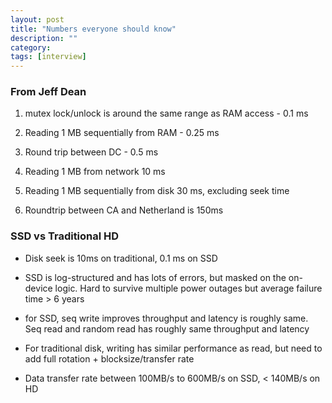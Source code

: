```yaml
---
layout: post
title: "Numbers everyone should know" 
description: ""
category: 
tags: [interview]
---
```


### From Jeff Dean

1. mutex lock/unlock is around the same range as RAM access - 0.1 ms

2. Reading 1 MB sequentially from RAM - 0.25 ms

3. Round trip between DC - 0.5 ms

4. Reading 1 MB from network 10 ms

5. Reading 1 MB sequentially from disk 30 ms, excluding seek time

6. Roundtrip between CA and Netherland is 150ms

### SSD vs Traditional HD

* Disk seek is 10ms on traditional, 0.1 ms on SSD

* SSD is log-structured and has lots of errors, but masked on the on-device logic. Hard to survive multiple power outages but average failure time > 6 years

* for SSD, seq write improves throughput and latency is roughly same. Seq read and random read has roughly same throughput and latency

* For traditional disk, writing has similar performance as read, but need to add full rotation + blocksize/transfer rate

* Data transfer rate between 100MB/s to 600MB/s on SSD, < 140MB/s on HD
